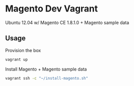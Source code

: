 # Magento Dev Vagrant

Ubuntu 12.04 w/ Magento CE 1.8.1.0 + Magento sample data

## Usage

Provision the box

```bash
vagrant up
```

Install Magento + Magento sample data

```bash
vagrant ssh -c "~/install-magento.sh"
```